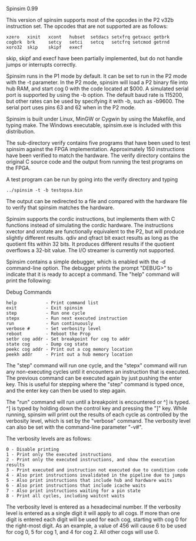 Spinsim 0.99

This version of spinsim supports most of the opcodes in the P2 v32b instruction
set.  The opcodes that are not supported are as follows:
```
xzero   xinit   xcont   hubset  setdacs setxfrq getxacc getbrk
cogbrk  brk     setcy   setci   setcq   setcfrq setcmod getrnd
xoro32  skip    skipf   execf 
```
skip, skipf and execf have been partially implemented, but do not handle jumps
or interrupts correctly.

Spinsim runs in the P1 mode by default.  It can be set to run in the P2 mode
with the -t parameter.  In the P2 mode, spinsim will load a P2 binary file into
hub RAM, and start cog 0 with the code located at $000.  A simulated serial
port is supported by using the -b option.  The default baud rate is 115200, but
other rates can be used by specifying it with -b, such as -b9600.  The serial
port uses pins 63 and 62 when in the P2 mode.

Spinsim is built under Linux, MinGW or Cygwin by using the Makefile, and typing
make.  The Windows executable, spinsim.exe is included with this distribution.

The sub-directory verify contains five programs that have been used to test
spinsim against the FPGA implementation.  Approximately 150 instructions have
been verified to match the hardware.  The verify directory contains the
original C source code and the output from running the test programs on the
FPGA.

A test program can be run by going into the verify directory and typing
```
../spinsim -t -b testopsa.bin
```
The output can be redirected to a file and compared with the hardware file
to verify that spinsim matches the hardware.

Spinsim supports the cordic instructions, but implements them with C functions
instead of simulating the cordic hardware.  The instructions xvector and
xrotate are functionally equivalent to the P2, but will produce slightly
different results.  qdiv and qfract bit exact results as long as the quotient
fits within 32 bits.  It produces different results if the quotient overflows
a 32-bit value.  The I/O streamer is currently not supported.

Spinsim contains a simple debugger, which is enabled with the -d command-line
option.  The debugger prints the prompt "DEBUG>" to indicate that it is ready
to accept a command.  The "help" command will print the following:

Debug Commands
```
help           - Print command list
exit           - Exit spinsim
step           - Run one cycle
stepx          - Run next executed instruction
run            - Run continuously
verbose #      - Set verbosity level
reboot         - Reboot the Prop
setbr cog addr - Set breakpoint for cog to addr
state cog      - Dump cog state
peekc cog addr - Print out a cog memory location
peekh addr     - Print out a hub memory location
```

The "step" command will run one cycle, and the "stepx" command will run any
non-executing cycles until it encounters an instruction that is executed.
The previous command can be executed again by just pushing the enter key.
This is useful for stepping where the "step" command is typed once, and
the enter key can then be used to step again.

The "run" command will run until a breakpoint is encountered or ^] is typed.
^] is typed by holding down the control key and pressing the "]" key.
While running, spinsim will print out the results of each cycle as
controlled by the verbosity level, which is set by the "verbose" command.
The verbosity level can also be set with the command-line parameter "-v#".

The verbosity levels are as follows:
```
0 - Disable printing
1 - Print only the executed instructions
2 - Print only the executed instructions, and show the execution results
3 - Print executed and instruction not executed due to condition code
4 - Also print instructions invalidated in the pipeline due to jumps
5 - Also print instructions that include hub and hardware waits
6 - Also print instructions that include icache waits
7 - Also print instructions waiting for a pin state
8 - Print all cycles, including waitcnt waits
```
The verbosity level is entered as a hexadecimal number.  If the verbosity level
is entered as a single digit it will apply to all cogs.  If more than one digit
is entered each digit will be used for each cog, starting with cog 0 for the
right-most digit.  As an example, a value of 456 will cause 6 to be used for
cog 0, 5 for cog 1, and 4 for cog 2.  All other cogs will use 0.
